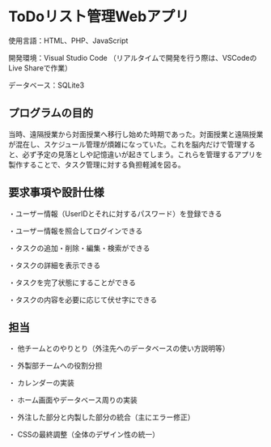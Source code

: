 # ToDoリスト管理Webアプリ

使用言語：HTML、PHP、JavaScript

開発環境：Visual Studio Code （リアルタイムで開発を行う際は、VSCodeのLive Shareで作業）

データベース：SQLite3

## プログラムの目的
当時、遠隔授業から対面授業へ移行し始めた時期であった。対面授業と遠隔授業が混在し、スケジュール管理が煩雑になっていた。これを脳内だけで管理すると、必ず予定の見落としや記憶違いが起きてしまう。これらを管理するアプリを製作することで、タスク管理に対する負担軽減を図る。

## 要求事項や設計仕様
・ユーザー情報（UserIDとそれに対するパスワード）を登録できる

・ユーザー情報を照合してログインできる

・タスクの追加・削除・編集・検索ができる

・タスクの詳細を表示できる

・タスクを完了状態にすることができる

・タスクの内容を必要に応じて伏せ字にできる


## 担当
・	他チームとのやりとり（外注先へのデータベースの使い方説明等）

・	外製部チームへの役割分担

・	カレンダーの実装

・	ホーム画面やデータベース周りの実装

・	外注した部分と内製した部分の統合（主にエラー修正）

・	CSSの最終調整（全体のデザイン性の統一）

